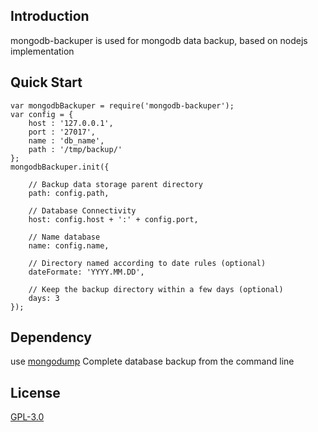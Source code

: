 ## Introduction

mongodb-backuper is used for mongodb data backup, based on nodejs implementation


## Quick Start
```
var mongodbBackuper = require('mongodb-backuper');
var config = {
	host : '127.0.0.1',
	port : '27017',
	name : 'db_name',
	path : '/tmp/backup/'
};
mongodbBackuper.init({

	// Backup data storage parent directory
	path: config.path,

	// Database Connectivity
	host: config.host + ':' + config.port,

	// Name database
	name: config.name,

	// Directory named according to date rules (optional)
	dateFormate: 'YYYY.MM.DD',

	// Keep the backup directory within a few days (optional)
	days: 3
});

```

## Dependency
use [mongodump](https://docs.mongodb.com/manual/reference/program/mongodump/) Complete database backup from the command line

## License
[GPL-3.0](https://choosealicense.com/licenses/gpl-3.0/)
